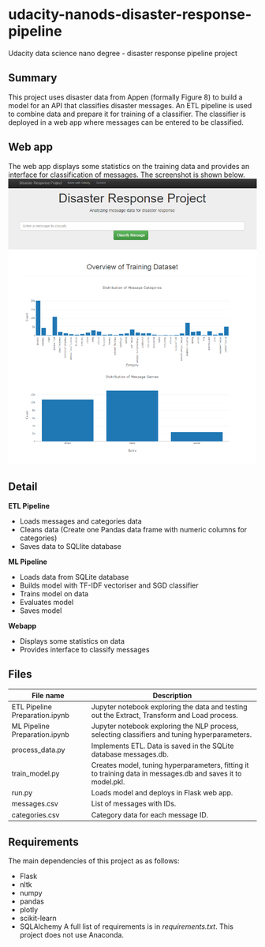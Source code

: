 # udacity-nanods-disaster-response-pipeline
Udacity data science nano degree - disaster response pipeline project

## Summary
This project uses disaster data from Appen (formally Figure 8) to build a model for an API that classifies disaster messages. An ETL pipeline is used to combine data and prepare it for training of a classifier. The classifier is deployed in a web app where messages can be entered to be classified.

## Web app
The web app displays some statistics on the training data and provides an interface for classification of messages. The screenshot is shown below.
 ![Image of web app](/images/web_app.png)

## Detail

**ETL Pipeline**
- Loads messages and categories data
- Cleans data (Create one Pandas data frame with numeric columns for categories)
- Saves data to SQLlite database

**ML Pipeline**
- Loads data from SQLite database
- Builds model with TF-IDF vectoriser and SGD classifier
- Trains model on data
- Evaluates model
- Saves model

**Webapp**
- Displays some statistics on data
- Provides interface to classify messages

## Files

| File name                      | Description                                                                                                  |
|--------------------------------|--------------------------------------------------------------------------------------------------------------|
| ETL Pipeline Preparation.ipynb | Jupyter notebook exploring the data and testing out the Extract, Transform and Load process.                 |
| ML Pipeline Preparation.ipynb  | Jupyter notebook exploring the NLP process, selecting classifiers and tuning hyperparameters.                |
| process_data.py                | Implements ETL. Data is saved in the SQLite database messages.db.                                            |
| train_model.py                 | Creates model, tuning hyperparameters, fitting it to training data in messages.db and saves it to model.pkl. |
| run.py                         | Loads model and deploys in Flask web app.                                                                    |
| messages.csv                   | List of messages with IDs.                                                                                   |
| categories.csv                 | Category data for each message ID.                                                                           |

## Requirements
The main dependencies of this project as as follows:
- Flask
- nltk
- numpy
- pandas
- plotly
- scikit-learn
- SQLAlchemy
A full list of requirements is in *requirements.txt*. This project does not use Anaconda.